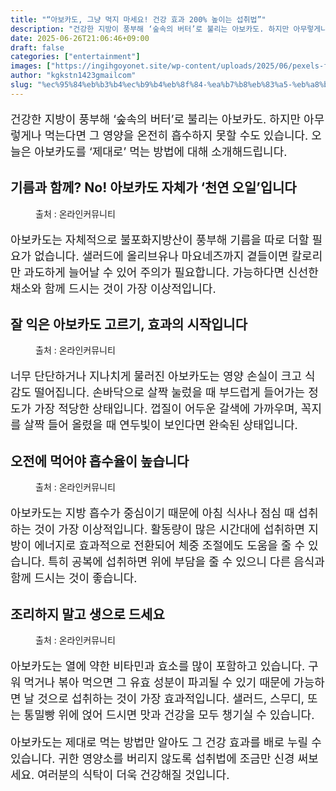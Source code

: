 ```yaml
---
title: "“아보카도, 그냥 먹지 마세요! 건강 효과 200% 높이는 섭취법”"
description: "건강한 지방이 풍부해 ‘숲속의 버터’로 불리는 아보카도. 하지만 아무렇게나 먹는다면 그 영양을 온전히 흡수하지 못할 수도 있습니다. 오늘은 아보카도를 ‘제대로’ 먹는 방법에 대해 소개해드립니다."
date: 2025-06-26T21:06:46+09:00
draft: false
categories: ["entertainment"]
images: ["https://ingihgoyonet.site/wp-content/uploads/2025/06/pexels-foodie-factor-162291-557659-1-1024x683.jpg", "https://ingihgoyonet.site/wp-content/uploads/2025/06/pexels-fotios-photos-1753050-683x1024.jpg", "https://ingihgoyonet.site/wp-content/uploads/2025/06/pexels-thought-catalog-317580-2228553-1-1024x767.jpg", "https://ingihgoyonet.site/wp-content/uploads/2025/06/pexels-fotios-photos-1755219-683x1024.jpg"]
author: "kgkstn1423gmailcom"
slug: "%ec%95%84%eb%b3%b4%ec%b9%b4%eb%8f%84-%ea%b7%b8%eb%83%a5-%eb%a8%b9%ec%a7%80-%eb%a7%88%ec%84%b8%ec%9a%94-%ea%b1%b4%ea%b0%95-%ed%9a%a8%ea%b3%bc-200-%eb%86%92%ec%9d%b4%eb%8a%94-%ec%84%ad"
---
```


<p style="font-size:18px">건강한 지방이 풍부해 ‘숲속의 버터’로 불리는 아보카도. 하지만 아무렇게나 먹는다면 그 영양을 온전히 흡수하지 못할 수도 있습니다. 오늘은 아보카도를 ‘제대로’ 먹는 방법에 대해 소개해드립니다.</p> <h2 >기름과 함께? No! 아보카도 자체가 ‘천연 오일’입니다</h2> <figure ><img src="https://ingihgoyonet.site/wp-content/uploads/2025/06/pexels-foodie-factor-162291-557659-1-1024x683.jpg" alt="" style="aspect-ratio:16/9;object-fit:cover"/><figcaption >출처 : 온라인커뮤니티</figcaption></figure> <p style="font-size:18px">아보카도는 자체적으로 불포화지방산이 풍부해 기름을 따로 더할 필요가 없습니다. 샐러드에 올리브유나 마요네즈까지 곁들이면 칼로리만 과도하게 늘어날 수 있어 주의가 필요합니다. 가능하다면 신선한 채소와 함께 드시는 것이 가장 이상적입니다.</p> <h2 >잘 익은 아보카도 고르기, 효과의 시작입니다</h2> <figure ><img src="https://ingihgoyonet.site/wp-content/uploads/2025/06/pexels-fotios-photos-1753050-683x1024.jpg" alt="" style="aspect-ratio:16/9;object-fit:cover"/><figcaption >출처 : 온라인커뮤니티</figcaption></figure> <p style="font-size:18px">너무 단단하거나 지나치게 물러진 아보카도는 영양 손실이 크고 식감도 떨어집니다. 손바닥으로 살짝 눌렀을 때 부드럽게 들어가는 정도가 가장 적당한 상태입니다. 껍질이 어두운 갈색에 가까우며, 꼭지를 살짝 들어 올렸을 때 연두빛이 보인다면 완숙된 상태입니다.</p> <h2 >오전에 먹어야 흡수율이 높습니다</h2> <figure ><img src="https://ingihgoyonet.site/wp-content/uploads/2025/06/pexels-thought-catalog-317580-2228553-1-1024x767.jpg" alt="" style="aspect-ratio:16/9;object-fit:cover"/><figcaption >출처 : 온라인커뮤니티</figcaption></figure> <p style="font-size:18px">아보카도는 지방 흡수가 중심이기 때문에 아침 식사나 점심 때 섭취하는 것이 가장 이상적입니다. 활동량이 많은 시간대에 섭취하면 지방이 에너지로 효과적으로 전환되어 체중 조절에도 도움을 줄 수 있습니다. 특히 공복에 섭취하면 위에 부담을 줄 수 있으니 다른 음식과 함께 드시는 것이 좋습니다.</p> <h2 >조리하지 말고 생으로 드세요</h2> <figure ><img src="https://ingihgoyonet.site/wp-content/uploads/2025/06/pexels-fotios-photos-1755219-683x1024.jpg" alt="" style="aspect-ratio:16/9;object-fit:cover"/><figcaption >출처 : 온라인커뮤니티</figcaption></figure> <p style="font-size:18px">아보카도는 열에 약한 비타민과 효소를 많이 포함하고 있습니다. 구워 먹거나 볶아 먹으면 그 유효 성분이 파괴될 수 있기 때문에 가능하면 날 것으로 섭취하는 것이 가장 효과적입니다. 샐러드, 스무디, 또는 통밀빵 위에 얹어 드시면 맛과 건강을 모두 챙기실 수 있습니다.</p> <p style="font-size:18px">아보카도는 제대로 먹는 방법만 알아도 그 건강 효과를 배로 누릴 수 있습니다. 귀한 영양소를 버리지 않도록 섭취법에 조금만 신경 써보세요. 여러분의 식탁이 더욱 건강해질 것입니다.</p>
